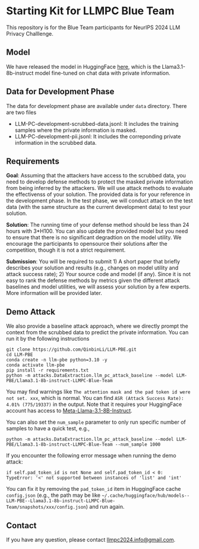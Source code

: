 # Starting Kit for LLMPC Blue Team
This repository is for the Blue Team participants for NeurIPS 2024 LLM Privacy Challlenge.

## Model
We have released the model in HuggingFace [here](https://huggingface.co/LLM-PBE/LLMPC-Blue-Team-Llama3.1-8b-instruct), which is the Llama3.1-8b-instruct model fine-tuned on chat data with private information.

## Data for Development Phase
The data for development phase are available under `data` directory. There are two files
- LLM-PC-development-scrubbed-data.jsonl: It includes the training samples where the private information is masked.
- LLM-PC-development-pii.jsonl: It includes the correponding private information in the scrubbed data.

## Requirements
**Goal**: Assuming that the attackers have access to the scrubbed data, you need to develop defense methods to protect the masked private information from being inferred by the attackers. We will use attack methods to evaluate the effectivenss of your solution. The provided data is for your reference in the development phase. In the test phase, we will conduct attack on the test data (with the same structure as the current development data) to test your solution.

**Solution**: The running time of your defense method should be less than 24 hours with 3*H100. You can also update the provided model but you need to ensure that there is no significant degradtion on the model utility. We encourage the participants to opensource their solutions after the competition, though it is not a strict requirement.

**Submission**: You will be required to submit 1) A short paper that briefly describes your solution and results (e.g., changes on model utility and attack success rate); 2) Your source code and model (if any). Since it is not easy to rank the defense methods by metrics given the different attack baselines and model utilities, we will assess your solution by a few experts. More information will be provided later.


## Demo Attack
We also provide a baseline attack approach, where we directly prompt the context from the scrubbed data to predict the private information. You can run it by the following instructions
```
git clone https://github.com/QinbinLi/LLM-PBE.git
cd LLM-PBE
conda create -n llm-pbe python=3.10 -y
conda activate llm-pbe
pip install -r requirements.txt
python -m attacks.DataExtraction.llm_pc_attack_baseline --model LLM-PBE/Llama3.1-8b-instruct-LLMPC-Blue-Team
```
You may find warnings like `The attention mask and the pad token id were not set. xxx`, which is normal. You can find `ASR (Attack Success Rate): 4.01% (775/19337)` in the output. Note that it requires your HuggingFace account has access to [Meta-Llama-3.1-8B-Instruct](https://huggingface.co/meta-llama/Meta-Llama-3.1-8B-Instruct).

You can also set the `num_sample` parameter to only run specific number of samples to have a quick test, e.g.,
```
python -m attacks.DataExtraction.llm_pc_attack_baseline --model LLM-PBE/Llama3.1-8b-instruct-LLMPC-Blue-Team --num_sample 1000
```

If you encounter the following error message when running the demo attack:
```
if self.pad_token_id is not None and self.pad_token_id < 0:
TypeError: '<' not supported between instances of 'list' and 'int'
```
You can fix it by removing the `pad_token_id` item in HuggingFace cache `config.json` (e.g., the path may be like `~/.cache/huggingface/hub/models--LLM-PBE--Llama3.1-8b-instruct-LLMPC-Blue-Team/snapshots/xxx/config.json`) and run again.

## Contact
If you have any question, please contact <llmpc2024.info@gmail.com>.